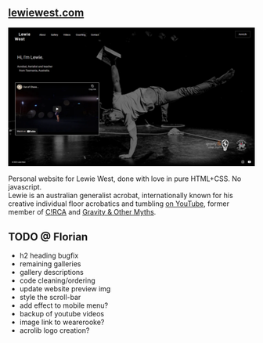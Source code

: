 ## [lewiewest.com](https://lewiewest.com)

![lewiewest.com preview](img/social/lewiewest-desktop.png)

Personal website for Lewie West, done with love in pure HTML+CSS. No javascript.  
Lewie is an australian generalist acrobat, internationally known for his creative individual floor acrobatics and tumbling [on YouTube](https://m.youtube.com/user/LewieWest), former member of [C!RCA](https://circa.org.au) and [Gravity & Other Myths](https://www.gravityandothermyths.com).  


## TODO @ Florian
* h2 heading bugfix
* remaining galleries
* gallery descriptions
* code cleaning/ordering
* update website preview img
* style the scroll-bar
* add effect to mobile menu?
* backup of youtube videos
* image link to wearerooke?
* acrolib logo creation?
